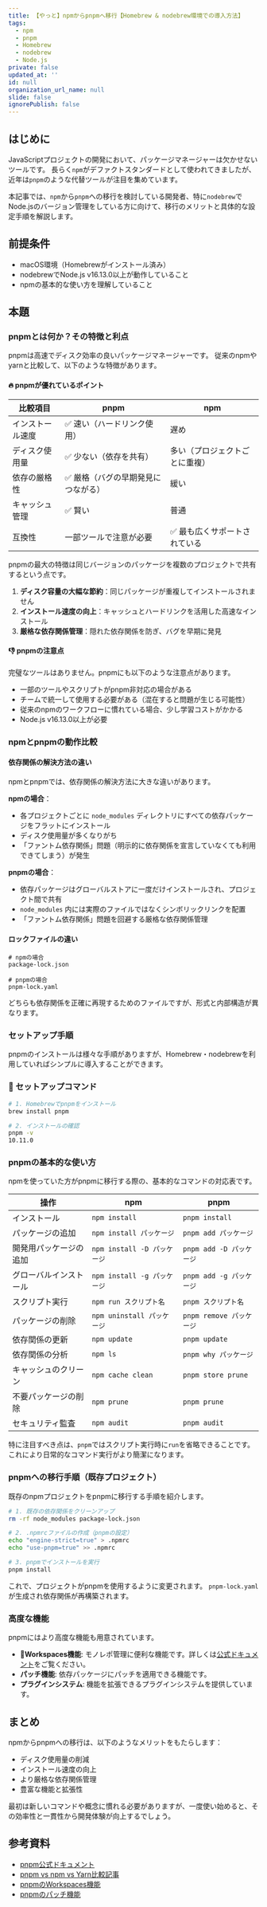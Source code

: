 ```yaml
---
title: 【やっと】npmからpnpmへ移行【Homebrew & nodebrew環境での導入方法】
tags:
  - npm
  - pnpm
  - Homebrew
  - nodebrew
  - Node.js
private: false
updated_at: ''
id: null
organization_url_name: null
slide: false
ignorePublish: false
---
```


## はじめに

JavaScriptプロジェクトの開発において、パッケージマネージャーは欠かせないツールです。
長らく`npm`がデファクトスタンダードとして使われてきましたが、近年は`pnpm`のような代替ツールが注目を集めています。

本記事では、`npm`から`pnpm`への移行を検討している開発者、特に`nodebrew`でNode.jsのバージョン管理をしている方に向けて、移行のメリットと具体的な設定手順を解説します。

## 前提条件

- macOS環境（Homebrewがインストール済み）
- nodebrewでNode.js v16.13.0以上が動作していること
- npmの基本的な使い方を理解していること

## 本題

### pnpmとは何か？その特徴と利点

pnpmは高速でディスク効率の良いパッケージマネージャーです。
従来のnpmやyarnと比較して、以下のような特徴があります。

#### 🔥 pnpmが優れているポイント

| 比較項目            | pnpm                                  | npm                                |
|---------------------|---------------------------------------|-------------------------------------|
| インストール速度     | ✅ 速い（ハードリンク使用）            | 遅め                                |
| ディスク使用量       | ✅ 少ない（依存を共有）                | 多い（プロジェクトごとに重複）      |
| 依存の厳格性         | ✅ 厳格（バグの早期発見につながる）     | 緩い                                |
| キャッシュ管理       | ✅ 賢い                                | 普通                                |
| 互換性               | 一部ツールで注意が必要                | ✅ 最も広くサポートされている        |

pnpmの最大の特徴は同じバージョンのパッケージを複数のプロジェクトで共有するという点です。

1. **ディスク容量の大幅な節約**：同じパッケージが重複してインストールされません
2. **インストール速度の向上**：キャッシュとハードリンクを活用した高速なインストール
3. **厳格な依存関係管理**：隠れた依存関係を防ぎ、バグを早期に発見

#### 👎 pnpmの注意点

完璧なツールはありません。pnpmにも以下のような注意点があります。

- 一部のツールやスクリプトがpnpm非対応の場合がある
- チームで統一して使用する必要がある（混在すると問題が生じる可能性）
- 従来のnpmのワークフローに慣れている場合、少し学習コストがかかる
- Node.js v16.13.0以上が必要

### npmとpnpmの動作比較

#### 依存関係の解決方法の違い

npmとpnpmでは、依存関係の解決方法に大きな違いがあります。

**npmの場合**：
- 各プロジェクトごとに `node_modules` ディレクトリにすべての依存パッケージをフラットにインストール
- ディスク使用量が多くなりがち
- 「ファントム依存関係」問題（明示的に依存関係を宣言していなくても利用できてしまう）が発生

**pnpmの場合**：
- 依存パッケージはグローバルストアに一度だけインストールされ、プロジェクト間で共有
- `node_modules` 内には実際のファイルではなくシンボリックリンクを配置
- 「ファントム依存関係」問題を回避する厳格な依存関係管理

#### ロックファイルの違い

```
# npmの場合
package-lock.json

# pnpmの場合
pnpm-lock.yaml
```

どちらも依存関係を正確に再現するためのファイルですが、形式と内部構造が異なります。

### セットアップ手順

pnpmのインストールは様々な手順がありますが、Homebrew・nodebrewを利用していればシンプルに導入することができます。

### 🔧 セットアップコマンド

```bash
# 1. Homebrewでpnpmをインストール
brew install pnpm

# 2. インストールの確認
pnpm -v
10.11.0
```


### pnpmの基本的な使い方

npmを使っていた方がpnpmに移行する際の、基本的なコマンドの対応表です。

| 操作                | npm                    | pnpm                   |
|---------------------|------------------------|------------------------|
| インストール         | `npm install`          | `pnpm install`         |
| パッケージの追加     | `npm install パッケージ` | `pnpm add パッケージ`   |
| 開発用パッケージの追加 | `npm install -D パッケージ` | `pnpm add -D パッケージ` |
| グローバルインストール | `npm install -g パッケージ` | `pnpm add -g パッケージ` |
| スクリプト実行       | `npm run スクリプト名`   | `pnpm スクリプト名`     |
| パッケージの削除     | `npm uninstall パッケージ` | `pnpm remove パッケージ` |
| 依存関係の更新       | `npm update`          | `pnpm update`         |
| 依存関係の分析       | `npm ls`              | `pnpm why パッケージ`   |
| キャッシュのクリーン  | `npm cache clean`     | `pnpm store prune`    |
| 不要パッケージの削除  | `npm prune`           | `pnpm prune`          |
| セキュリティ監査     | `npm audit`           | `pnpm audit`          |

特に注目すべき点は、`pnpm`ではスクリプト実行時に`run`を省略できることです。
これにより日常的なコマンド実行がより簡潔になります。

### pnpmへの移行手順（既存プロジェクト）

既存のnpmプロジェクトをpnpmに移行する手順を紹介します。

```bash
# 1. 既存の依存関係をクリーンアップ
rm -rf node_modules package-lock.json

# 2. .npmrcファイルの作成（pnpmの設定）
echo "engine-strict=true" > .npmrc
echo "use-pnpm=true" >> .npmrc

# 3. pnpmでインストールを実行
pnpm install
```

これで、プロジェクトがpnpmを使用するように変更されます。
`pnpm-lock.yaml`が生成され依存関係が再構築されます。

### 高度な機能

pnpmにはより高度な機能も用意されています。

- 🌟**Workspaces機能**: モノレポ管理に便利な機能です。詳しくは[公式ドキュメント](https://pnpm.io/workspaces)をご覧ください。
- **パッチ機能**: 依存パッケージにパッチを適用できる機能です。
- **プラグインシステム**: 機能を拡張できるプラグインシステムを提供しています。

## まとめ

npmからpnpmへの移行は、以下のようなメリットをもたらします：

- ディスク使用量の削減
- インストール速度の向上
- より厳格な依存関係管理
- 豊富な機能と拡張性

最初は新しいコマンドや概念に慣れる必要がありますが、一度使い始めると、その効率性と一貫性から開発体験が向上するでしょう。

## 参考資料

- [pnpm公式ドキュメント](https://pnpm.io/)
- [pnpm vs npm vs Yarn比較記事](https://blog.logrocket.com/javascript-package-managers-compared/)
- [pnpmのWorkspaces機能](https://pnpm.io/workspaces)
- [pnpmのパッチ機能](https://pnpm.io/cli/patch)